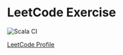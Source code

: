# LeetCode Exercise

![Scala CI](https://github.com/shipengcheng1230/LeetCode/workflows/Scala%20CI/badge.svg?branch=master)

[LeetCode Profile](https://leetcode.com/shipengcheng1230/)
